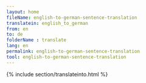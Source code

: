 ```yaml
---
layout: home
fileName: english-to-german-sentence-translation
translatein: english_to_german
from: en
to: de
folderName : translate
lang: en
permalink: english-to-german-sentence-translation
tool: english-to-german-sentence-translation
---
```

{% include section/translateinto.html %}
